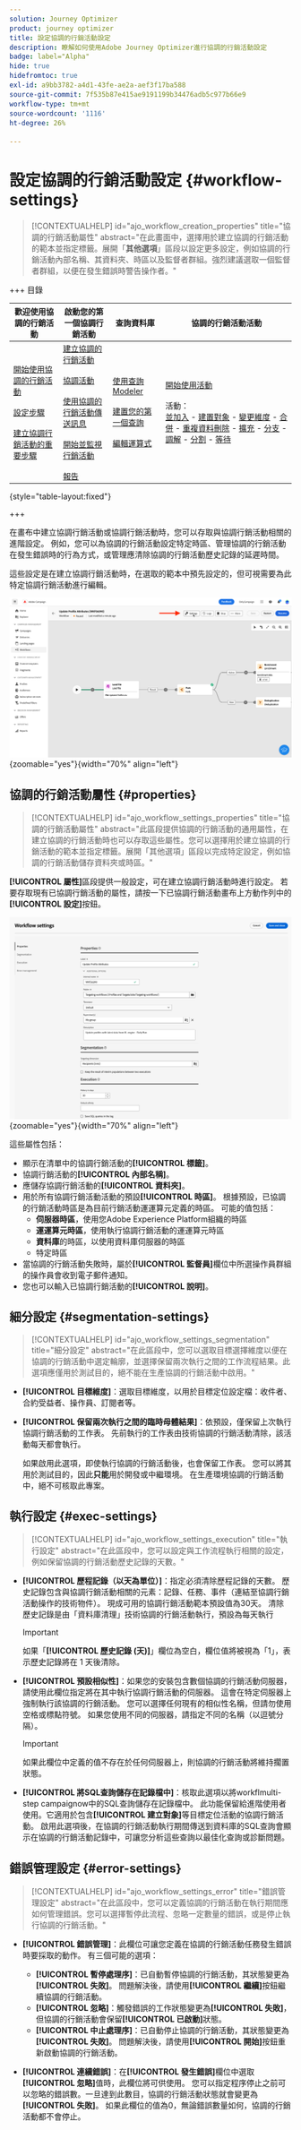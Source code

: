 ```yaml
---
solution: Journey Optimizer
product: journey optimizer
title: 設定協調的行銷活動設定
description: 瞭解如何使用Adobe Journey Optimizer進行協調的行銷活動設定
badge: label="Alpha"
hide: true
hidefromtoc: true
exl-id: a9bb3782-a4d1-43fe-ae2a-aef3f17ba588
source-git-commit: 7f535b87e415ae9191199b34476adb5c977b66e9
workflow-type: tm+mt
source-wordcount: '1116'
ht-degree: 26%

---
```


# 設定協調的行銷活動設定 {#workflow-settings}

>[!CONTEXTUALHELP]
>id="ajo_workflow_creation_properties"
>title="協調的行銷活動屬性"
>abstract="在此畫面中，選擇用於建立協調的行銷活動的範本並指定標籤。展開「**其他選項**」區段以設定更多設定，例如協調的行銷活動內部名稱、其資料夾、時區以及監督者群組。強烈建議選取一個監督者群組，以便在發生錯誤時警告操作者。"

+++ 目錄

| 歡迎使用協調的行銷活動 | 啟動您的第一個協調行銷活動 | 查詢資料庫 | 協調的行銷活動活動 |
|---|---|---|---|
| [開始使用協調的行銷活動](gs-orchestrated-campaigns.md)<br/><br/>[設定步驟](configuration-steps.md)<br/><br/>[建立協調行銷活動的重要步驟](gs-campaign-creation.md) | [建立協調的行銷活動](create-orchestrated-campaign.md)<br/><br/>[協調活動](orchestrate-activities.md)<br/><br/>[使用協調的行銷活動傳送訊息](send-messages.md)<br/><br/>[開始並監視行銷活動](start-monitor-campaigns.md)<br/><br/>[報告](reporting-campaigns.md) | [使用查詢Modeler](orchestrated-query-modeler.md)<br/><br/>[建置您的第一個查詢](build-query.md)<br/><br/>[編輯運算式](edit-expressions.md) | [開始使用活動](activities/about-activities.md)<br/><br/>活動：<br/>[並加入](activities/and-join.md) - [建置對象](activities/build-audience.md) - [變更維度](activities/change-dimension.md) - [合併](activities/combine.md) - [重複資料刪除](activities/deduplication.md) - [擴充](activities/enrichment.md) - [分支](activities/fork.md) - [調解](activities/reconciliation.md) - [分割](activities/split.md) - [等待](activities/wait.md) |

{style="table-layout:fixed"}

+++

在畫布中建立協調行銷活動或協調行銷活動時，您可以存取與協調行銷活動相關的進階設定。 例如，您可以為協調的行銷活動設定特定時區、管理協調的行銷活動在發生錯誤時的行為方式，或管理應清除協調的行銷活動歷史記錄的延遲時間。

這些設定是在建立協調行銷活動時，在選取的範本中預先設定的，但可視需要為此特定協調行銷活動進行編輯。

![](assets/workflow-settings-button.png){zoomable="yes"}{width="70%" align="left"}

## 協調的行銷活動屬性 {#properties}

>[!CONTEXTUALHELP]
>id="ajo_workflow_settings_properties"
>title="協調的行銷活動屬性"
>abstract="此區段提供協調的行銷活動的通用屬性，在建立協調的行銷活動時也可以存取這些屬性。您可以選擇用於建立協調的行銷活動的範本並指定標籤。展開「其他選項」區段以完成特定設定，例如協調的行銷活動儲存資料夾或時區。"

**[!UICONTROL 屬性]**&#x200B;區段提供一般設定，可在建立協調行銷活動時進行設定。 若要存取現有已協調行銷活動的屬性，請按一下已協調行銷活動畫布上方動作列中的&#x200B;**[!UICONTROL 設定]**&#x200B;按鈕。


![](assets/workflow-settings.png){zoomable="yes"}{width="70%" align="left"}


這些屬性包括：

* 顯示在清單中的協調行銷活動的&#x200B;**[!UICONTROL 標籤]**。
* 協調行銷活動的&#x200B;**[!UICONTROL 內部名稱]**。
* 應儲存協調行銷活動的&#x200B;**[!UICONTROL 資料夾]**。
* 用於所有協調行銷活動活動的預設&#x200B;**[!UICONTROL 時區]**。 根據預設，已協調的行銷活動時區是為目前行銷活動運運算元定義的時區。
可能的值包括：
   * **伺服器時區**，使用您Adobe Experience Platform組織的時區
   * **運運算元時區**，使用執行協調行銷活動的運運算元時區
   * **資料庫**&#x200B;的時區，以使用資料庫伺服器的時區
   * 特定時區
* 當協調的行銷活動失敗時，屬於&#x200B;**[!UICONTROL 監督員]**&#x200B;欄位中所選操作員群組的操作員會收到電子郵件通知。
* 您也可以輸入已協調行銷活動的&#x200B;**[!UICONTROL 說明]**。

## 細分設定  {#segmentation-settings}

>[!CONTEXTUALHELP]
>id="ajo_workflow_settings_segmentation"
>title="細分設定"
>abstract="在此區段中，您可以選取目標選擇維度以便在協調的行銷活動中選定輪廓，並選擇保留兩次執行之間的工作流程結果。此選項應僅用於測試目的，絕不能在生產協調的行銷活動中啟用。"

* **[!UICONTROL 目標維度]**：選取目標維度，以用於目標定位設定檔：收件者、合約受益者、操作員、訂閱者等。

* **[!UICONTROL 保留兩次執行之間的臨時母體結果]**：依預設，僅保留上次執行協調行銷活動的工作表。 先前執行的工作表由技術協調的行銷活動清除，該活動每天都會執行。

  如果啟用此選項，即使執行協調的行銷活動後，也會保留工作表。 您可以將其用於測試目的，因此&#x200B;**只能**&#x200B;用於開發或中繼環境。 在生產環境協調的行銷活動中，絕不可核取此專案。

## 執行設定  {#exec-settings}

>[!CONTEXTUALHELP]
>id="ajo_workflow_settings_execution"
>title="執行設定"
>abstract="在此區段中，您可以設定與工作流程執行相關的設定，例如保留協調的行銷活動歷史記錄的天數。"

* **[!UICONTROL 歷程記錄（以天為單位）]**：指定必須清除歷程記錄的天數。 歷史記錄包含與協調行銷活動相關的元素：記錄、任務、事件（連結至協調行銷活動操作的技術物件）。 現成可用的協調行銷活動範本預設值為30天。 清除歷史記錄是由「資料庫清理」技術協調的行銷活動執行，預設為每天執行

  >[!IMPORTANT]
  >
  >如果「**[!UICONTROL 歷史記錄 (天)]**」欄位為空白，欄位值將被視為「1」，表示歷史記錄將在 1 天後清除。

* **[!UICONTROL 預設相似性]**：如果您的安裝包含數個協調的行銷活動伺服器，請使用此欄位指定將在其中執行協調行銷活動的伺服器。 這會在特定伺服器上強制執行該協調的行銷活動。 您可以選擇任何現有的相似性名稱，但請勿使用空格或標點符號。 如果您使用不同的伺服器，請指定不同的名稱（以逗號分隔）。

  >[!IMPORTANT]
  >
  >如果此欄位中定義的值不存在於任何伺服器上，則協調的行銷活動將維持擱置狀態。


* **[!UICONTROL 將SQL查詢儲存在記錄檔中]**：核取此選項以將workflmulti-step campaignow中的SQL查詢儲存在記錄檔中。 此功能保留給進階使用者使用。它適用於包含&#x200B;**[!UICONTROL 建立對象]**&#x200B;等目標定位活動的協調行銷活動。 啟用此選項後，在協調的行銷活動執行期間傳送到資料庫的SQL查詢會顯示在協調的行銷活動記錄中，可讓您分析這些查詢以最佳化查詢或診斷問題。

## 錯誤管理設定  {#error-settings}

>[!CONTEXTUALHELP]
>id="ajo_workflow_settings_error"
>title="錯誤管理設定"
>abstract="在此區段中，您可以定義協調的行銷活動在執行期間應如何管理錯誤。您可以選擇暫停此流程、忽略一定數量的錯誤，或是停止執行協調的行銷活動。"

* **[!UICONTROL 錯誤管理]**：此欄位可讓您定義在協調的行銷活動任務發生錯誤時要採取的動作。 有三個可能的選項：

   * **[!UICONTROL 暫停處理序]**：已自動暫停協調的行銷活動，其狀態變更為&#x200B;**[!UICONTROL 失敗]**。 問題解決後，請使用&#x200B;**[!UICONTROL 繼續]**&#x200B;按鈕繼續協調的行銷活動。
   * **[!UICONTROL 忽略]**：觸發錯誤的工作狀態變更為&#x200B;**[!UICONTROL 失敗]**，但協調的行銷活動會保留&#x200B;**[!UICONTROL 已啟動]**&#x200B;狀態。<!-- TO ADD ONCE SCHEUDLER IS AVAILABLE This configuration is relevant for recurring tasks: if the branch includes a scheduler, it will start normally next time the workflow is executed.-->
   * **[!UICONTROL 中止處理序]**：已自動停止協調的行銷活動，其狀態變更為&#x200B;**[!UICONTROL 失敗]**。 問題解決後，請使用&#x200B;**[!UICONTROL 開始]**&#x200B;按鈕重新啟動協調的行銷活動。

* **[!UICONTROL 連續錯誤]**：在&#x200B;**[!UICONTROL 發生錯誤]**&#x200B;欄位中選取&#x200B;**[!UICONTROL 忽略]**&#x200B;值時，此欄位將可供使用。 您可以指定程序停止之前可以忽略的錯誤數。一旦達到此數目，協調的行銷活動狀態就會變更為&#x200B;**[!UICONTROL 失敗]**。 如果此欄位的值為0，無論錯誤數量如何，協調的行銷活動都不會停止。


